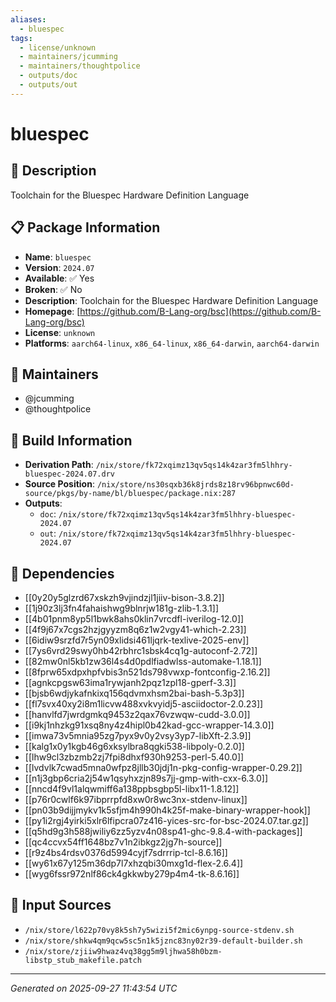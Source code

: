 ```yaml
---
aliases:
  - bluespec
tags:
  - license/unknown
  - maintainers/jcumming
  - maintainers/thoughtpolice
  - outputs/doc
  - outputs/out
---
```


# bluespec

## 📝 Description

Toolchain for the Bluespec Hardware Definition Language

## 📋 Package Information

- **Name**: `bluespec`
- **Version**: `2024.07`
- **Available**: ✅ Yes
- **Broken**: ✅ No
- **Description**: Toolchain for the Bluespec Hardware Definition Language
- **Homepage**: [https://github.com/B-Lang-org/bsc](https://github.com/B-Lang-org/bsc)
- **License**: `unknown`
- **Platforms**: `aarch64-linux`, `x86_64-linux`, `x86_64-darwin`, `aarch64-darwin`
## 👥 Maintainers

- @jcumming
- @thoughtpolice


## 🔧 Build Information

- **Derivation Path**: `/nix/store/fk72xqimz13qv5qs14k4zar3fm5lhhry-bluespec-2024.07.drv`
- **Source Position**: `/nix/store/ns30sqxb36k8jrds8z18rv96bpnwc60d-source/pkgs/by-name/bl/bluespec/package.nix:287`
- **Outputs**:
  - `doc`:  `/nix/store/fk72xqimz13qv5qs14k4zar3fm5lhhry-bluespec-2024.07`
  - `out`:  `/nix/store/fk72xqimz13qv5qs14k4zar3fm5lhhry-bluespec-2024.07`

## 🔗 Dependencies

- [[0y20y5glzrd67xskzh9vjindzjl1jiiv-bison-3.8.2]]
- [[1j90z3lj3fn4fahaishwg9blnrjw181g-zlib-1.3.1]]
- [[4b01pnm8yp5l1bwk8ahs0klin7vrcdfl-iverilog-12.0]]
- [[4f9j67x7cgs2hzjgyyzm8q6z1w2vgy41-which-2.23]]
- [[6idiw9srzfd7r5yn09xlidsi461ljqrk-texlive-2025-env]]
- [[7ys6vrd29swy0hb42rbhrc1sbsk4cq1g-autoconf-2.72]]
- [[82mw0nl5kb1zw36l4s4d0pdlfiadwlss-automake-1.18.1]]
- [[8fprw65xdpxhpfvbis3n521ds798vwxp-fontconfig-2.16.2]]
- [[agnkcpgsw63ima1rywjanh2pqz1zpl18-gperf-3.3]]
- [[bjsb6wdjykafnkixq156qdvmxhsm2bai-bash-5.3p3]]
- [[fl7svx40xy2i8m1licvw488xvkvyidj5-asciidoctor-2.0.23]]
- [[hanvlfd7jwrdgmkq9453z2qax76vzwqw-cudd-3.0.0]]
- [[i9kj1nhzkg91xsq8ny4z4hipl0b42kad-gcc-wrapper-14.3.0]]
- [[imwa73v5mnia95zg7pyx9v0y2vsy3yp7-libXft-2.3.9]]
- [[kalg1x0y1kgb46g6xksylbra8qgki538-libpoly-0.2.0]]
- [[lhw9cl3zbzmb2zj7fpi8dhxf930h9253-perl-5.40.0]]
- [[lvdvlk7cwad5mna0wfpz8jllb30jdj1n-pkg-config-wrapper-0.29.2]]
- [[n1j3gbp6cria2j54w1qsyhxzjn89s7jj-gmp-with-cxx-6.3.0]]
- [[nncd4f9vl1alqwmiff6a138ppbsgbp5l-libx11-1.8.12]]
- [[p76r0cwlf6k97ibprrpfd8xw0r8wc3nx-stdenv-linux]]
- [[pn03b9dijjmykv1k5sfjm4h990h4k25f-make-binary-wrapper-hook]]
- [[py1i2rgj4yirki5xlr6lfipcra07z416-yices-src-for-bsc-2024.07.tar.gz]]
- [[q5hd9g3h588jwiliy6zz5yzv4n08sp41-ghc-9.8.4-with-packages]]
- [[qc4ccvx54ff1648bz7v1n2ibkgz2jg7h-source]]
- [[r9z4bs4rdsv0376d5994cyjf7sdrrrip-tcl-8.6.16]]
- [[wy61x67y125m36dp7l7xhzqbi30mxg1d-flex-2.6.4]]
- [[wyg6fssr972nlf86ck4gkkwby279p4m4-tk-8.6.16]]

## 📁 Input Sources

- `/nix/store/l622p70vy8k5sh7y5wizi5f2mic6ynpg-source-stdenv.sh`
- `/nix/store/shkw4qm9qcw5sc5n1k5jznc83ny02r39-default-builder.sh`
- `/nix/store/zjiiw9hwaz4vq38gg5m9ljhwa58h0bzm-libstp_stub_makefile.patch`

---
*Generated on 2025-09-27 11:43:54 UTC*

